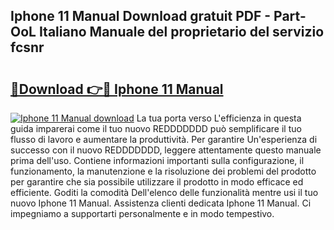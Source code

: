 ## Iphone 11 Manual Download gratuit PDF - Part-OoL Italiano Manuale del proprietario del servizio fcsnr

# <h2><a href="http://dfeth3i.blite.top/?on=Iphone+11+Manual">🔗Download 👉🔴 Iphone 11 Manual</a></h2>

[![Iphone 11 Manual download](https://i.imgur.com/lujVjoI.png)](http://dfeth3i.blite.top/?on=Iphone+11+Manual)
La tua porta verso L'efficienza in questa guida imparerai come il tuo nuovo REDDDDDDD può semplificare il tuo flusso di lavoro e aumentare la produttività. Per garantire Un'esperienza di successo con il nuovo REDDDDDDD, leggere attentamente questo manuale prima dell'uso. Contiene informazioni importanti sulla configurazione, il funzionamento, la manutenzione e la risoluzione dei problemi del prodotto per garantire che sia possibile utilizzare il prodotto in modo efficace ed efficiente. Goditi la comodità Dell'elenco delle funzionalità mentre usi il tuo nuovo Iphone 11 Manual. Assistenza clienti dedicata Iphone 11 Manual. Ci impegniamo a supportarti personalmente e in modo tempestivo.
